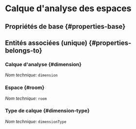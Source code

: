 # Calque d'analyse des espaces
<!--- THIS FILE IS GENERATED PLEASE DO NOT EDIT IT DIRECTLY --->



## Propriétés de base {#properties-base}



## Entités associées (unique) {#properties-belongs-to}

### Calque d'analyse {#dimension}



*Nom technique:* ```dimension```

### Espace {#room}



*Nom technique:* ```room```

### Type de calque {#dimension-type}



*Nom technique:* ```dimensionType```





